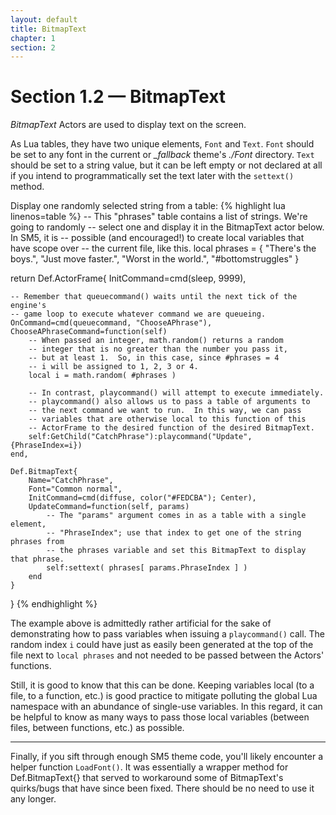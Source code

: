 ```yaml
---
layout: default
title: BitmapText
chapter: 1
section: 2
---
```



# Section 1.2 &mdash; BitmapText

*BitmapText* Actors are used to display text on the screen.

As Lua tables, they have two unique elements, `Font` and `Text`.  `Font` should be set to any font in the current or *_fallback* theme's *./Font* directory. `Text` should be set to a string value, but it can be left empty or not declared at all if you intend to programmatically set the text later with the `settext()` method.

<span class="CodeExample-Title">Display one randomly selected string from a table:</span>
{% highlight lua linenos=table %}
-- This "phrases" table contains a list of strings.  We're going to randomly
-- select one and display it in the BitmapText actor below. In SM5, it is
-- possible (and encouraged!) to create local variables that have scope over
-- the current file, like this.
local phrases = {
	"There's the boys.",
	"Just move faster.",
	"Worst in the world.",
	"#bottomstruggles"
}

return Def.ActorFrame{
	InitCommand=cmd(sleep, 9999),

	-- Remember that queuecommand() waits until the next tick of the engine's
	-- game loop to execute whatever command we are queueing.
	OnCommand=cmd(queuecommand, "ChooseAPhrase"),
	ChooseAPhraseCommand=function(self)
		-- When passed an integer, math.random() returns a random
		-- integer that is no greater than the number you pass it,
		-- but at least 1.  So, in this case, since #phrases = 4
		-- i will be assigned to 1, 2, 3 or 4.
		local i = math.random( #phrases )

		-- In contrast, playcommand() will attempt to execute immediately.
		-- playcommand() also allows us to pass a table of arguments to
		-- the next command we want to run.  In this way, we can pass
		-- variables that are otherwise local to this function of this
		-- ActorFrame to the desired function of the desired BitmapText.
		self:GetChild("CatchPhrase"):playcommand("Update", {PhraseIndex=i})
	end,

	Def.BitmapText{
		Name="CatchPhrase",
		Font="Common normal",
		InitCommand=cmd(diffuse, color("#FEDCBA"); Center),
		UpdateCommand=function(self, params)
			-- The "params" argument comes in as a table with a single element,
			-- "PhraseIndex"; use that index to get one of the string phrases from
			-- the phrases variable and set this BitmapText to display that phrase.
			self:settext( phrases[ params.PhraseIndex ] )
		end
	}
}
{% endhighlight %}

The example above is admittedly rather artificial for the sake of demonstrating how to pass variables when issuing a `playcommand()` call.  The random index `i` could have just as easily been generated at the top of the file next to `local phrases` and not needed to be passed between the Actors' functions.

Still, it is good to know that this can be done.  Keeping variables local (to a file, to a function, etc.) is good practice to mitigate polluting the global Lua namespace with an abundance of single-use variables.  In this regard, it can be helpful to know as many ways to pass those local variables (between files, between functions, etc.) as possible.

<hr>

Finally, if you sift through enough SM5 theme code, you'll likely encounter a helper function `LoadFont()`.  It was essentially a wrapper method for Def.BitmapText{} that served to workaround some of BitmapText's quirks/bugs that have since been fixed.  There should be no need to use it any longer.